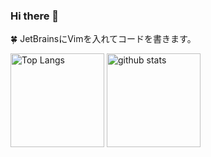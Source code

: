 ### Hi there 👋
🍀 JetBrainsにVimを入れてコードを書きます。
<!-- <p align="left"> 
  <a href="https://github.com/ryofutebol/ryofutebol/">
    <img src="https://komarev.com/ghpvc/?username=ryofutebol" alt="ryofutebol" />
  </a>
  <a href="http://twitter.com/_rryyoo">
    <img height="20" src="https://img.shields.io/twitter/follow/_rryyoo?label=Twitter&logo=twitter&style=flat" />
  </a>
  <a href="https://github.com/yutkat">
    <img height="20" src="https://img.shields.io/github/followers/yutkat?label=follow&logo=github&style=flat" />
  </a>
  <a href="http://qiita.com/ryo-futebol">
    <img height="20" src="https://qiita-badge.apiapi.app/s/ryo-futebol/posts.svg" />
  </a>
  <//qiita.com/ryo-futebol">
    <img height="20" src="https://qiita-badge.apiapi.app/s/ryo-futebol/contributions.svg" />
  </a>
</p> -->
<p align="left"> 
  <img alt="Top Langs" height="150px" src="https://github-readme-stats.vercel.app/api/top-langs/?username=ryofutebol&layout=compact&show_icons=true&theme=highcontrast" />
  <img alt="github stats" height="150px" src="https://github-readme-stats.vercel.app/api?username=ryofutebol&theme=highcontrast&show_icons=ture" />
</p>
